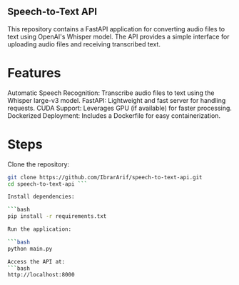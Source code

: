 ## Speech-to-Text API
This repository contains a FastAPI application for converting audio files to text using OpenAI's Whisper model. The API provides a simple interface for uploading audio files and receiving transcribed text.

# Features
Automatic Speech Recognition: Transcribe audio files to text using the Whisper large-v3 model.
FastAPI: Lightweight and fast server for handling requests.
CUDA Support: Leverages GPU (if available) for faster processing.
Dockerized Deployment: Includes a Dockerfile for easy containerization.

# Steps
Clone the repository:

 ```bash
git clone https://github.com/IbrarArif/speech-to-text-api.git
cd speech-to-text-api ```

Install dependencies:

```bash
pip install -r requirements.txt

Run the application:

```bash
python main.py

Access the API at:
```bash
http://localhost:8000
